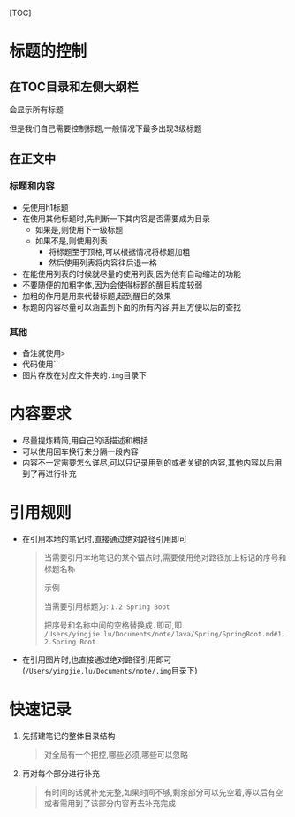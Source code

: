 [TOC]



# 标题的控制

## 在TOC目录和左侧大纲栏

会显示所有标题

但是我们自己需要控制标题,一般情况下最多出现3级标题

## 在正文中

### 标题和内容

- 先使用h1标题
- 在使用其他标题时,先判断一下其内容是否需要成为目录
  - 如果是,则使用下一级标题
  - 如果不是,则使用列表
    - 将标题至于顶格,可以根据情况将标题加粗
    - 然后使用列表将内容往后退一格
- 在能使用列表的时候就尽量的使用列表,因为他有自动缩进的功能
- 不要随便的加粗字体,因为会使得标题的醒目程度较弱
- 加粗的作用是用来代替标题,起到醒目的效果
- 标题的内容尽量可以涵盖到下面的所有内容,并且方便以后的查找

### 其他

- 备注就使用`>`
- 代码使用``
- 图片存放在对应文件夹的`.img`目录下

#  内容要求

- 尽量提炼精简,用自己的话描述和概括
- 可以使用回车换行来分隔一段内容
- 内容不一定需要怎么详尽,可以只记录用到的或者关键的内容,其他内容以后用到了再进行补充

# 引用规则

- 在引用本地的笔记时,直接通过绝对路径引用即可

  > 当需要引用本地笔记的某个锚点时,需要使用绝对路径加上标记的序号和标题名称
  >
  > 示例
  >
  > 当需要引用标题为: `1.2 Spring Boot`
  >
  > 把序号和名称中间的空格替换成`.`即可,即` /Users/yingjie.lu/Documents/note/Java/Spring/SpringBoot.md#1.2.Spring Boot`

- 在引用图片时,也直接通过绝对路径引用即可(`/Users/yingjie.lu/Documents/note/.img`目录下)

# 快速记录

1. 先搭建笔记的整体目录结构

   > 对全局有一个把控,哪些必须,哪些可以忽略

2. 再对每个部分进行补充

   > 有时间的话就补充完整,如果时间不够,剩余部分可以先空着,等以后有空或者需用到了该部分内容再去补充完成